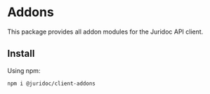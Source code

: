 # Addons

This package provides all addon modules for the Juridoc API client.

## Install

Using npm:

```sh
npm i @juridoc/client-addons
```

